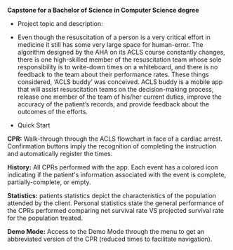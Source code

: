 **Capstone for a Bachelor of Science in Computer Science degree**

- Project topic and description:

* Even though the resuscitation of a person is a very critical effort in medicine it still has some very large space for human-error. The algorithm designed by the AHA on its ACLS course constantly changes, there is one high-skilled member of the resuscitation team whose sole responsibility is to write-down times on a whiteboard, and there is no feedback to the team about their performance rates. These things considered, ‘ACLS buddy’ was conceived. ACLS buddy is a mobile app that will assist resuscitation teams on the decision-making process, release one member of the team of his/her current duties, improve the accuracy of the patient’s records, and provide feedback about the outcomes of the efforts.

- Quick Start

**CPR:** Walk-through through the ACLS flowchart in face of a cardiac arrest. Confirmation buttons imply the recognition of completing the instruction and automatically register the times.

**History:** All CPRs performed with the app. Each event has a colored icon indicating if the patient's information associated with the event is complete, partially-complete, or empty.

**Statistics:** patients statistics depict the characteristics of the population attended by the client. Personal statistics state the general performance of the CPRs performed comparing net survival rate VS projected survival rate for the population treated. 

**Demo Mode:** Access to the Demo Mode through the menu to get an abbreviated version of the CPR (reduced times to facilitate navigation).
